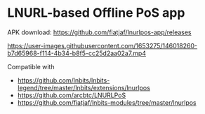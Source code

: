 LNURL-based Offline PoS app
===========================

APK download: https://github.com/fiatjaf/lnurlpos-app/releases

https://user-images.githubusercontent.com/1653275/146018260-b7d65968-f114-4b34-b8f5-cc25d2aa02a7.mp4

Compatible with
 - https://github.com/lnbits/lnbits-legend/tree/master/lnbits/extensions/lnurlpos
 - https://github.com/arcbtc/LNURLPoS
 - https://github.com/fiatjaf/lnbits-modules/tree/master/lnurlpos
